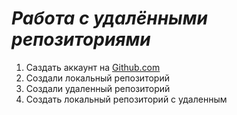 # ***Работа с удалёнными репозиториями***

1. Саздать аккаунт  на [Github.com](https://github.com/)
2. Создали локальный репозиторий
3. Создали удаленный репозиторий
4. Создать локальный репозиторий с удаленным